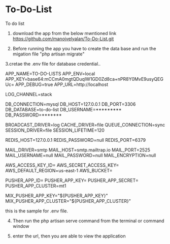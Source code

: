 # To-Do-List
To do list

1. download the app from the below mwntioned link  https://github.com/manojvelyalan/To-Do-List.git

2. Before running the app you have to create the data base and run the migation file "php artisan migrate"

3.cretae the .env file for database credential..

APP_NAME=TO-DO-LISTS
APP_ENV=local
APP_KEY=base64:mCCmA0mgtQDuqIW1GD0Zd8ca+nPR8Y0MvE9usyQEGUc=
APP_DEBUG=true
APP_URL=http://localhost

LOG_CHANNEL=stack

DB_CONNECTION=mysql
DB_HOST=127.0.0.1
DB_PORT=3306
DB_DATABASE=to-do-list
DB_USERNAME=*********
DB_PASSWORD=*******

BROADCAST_DRIVER=log
CACHE_DRIVER=file
QUEUE_CONNECTION=sync
SESSION_DRIVER=file
SESSION_LIFETIME=120

REDIS_HOST=127.0.0.1
REDIS_PASSWORD=null
REDIS_PORT=6379

MAIL_DRIVER=smtp
MAIL_HOST=smtp.mailtrap.io
MAIL_PORT=2525
MAIL_USERNAME=null
MAIL_PASSWORD=null
MAIL_ENCRYPTION=null

AWS_ACCESS_KEY_ID=
AWS_SECRET_ACCESS_KEY=
AWS_DEFAULT_REGION=us-east-1
AWS_BUCKET=

PUSHER_APP_ID=
PUSHER_APP_KEY=
PUSHER_APP_SECRET=
PUSHER_APP_CLUSTER=mt1

MIX_PUSHER_APP_KEY="${PUSHER_APP_KEY}"
MIX_PUSHER_APP_CLUSTER="${PUSHER_APP_CLUSTER}"


this is the sample for .env file.

4. Then run the php artisan serve command from the terminal or command window

5. enter the url, then you are able to view the application




